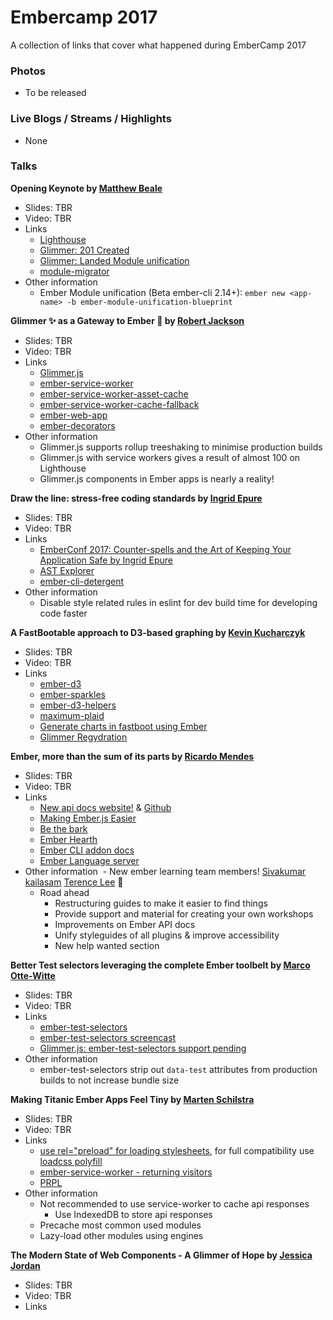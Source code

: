 # Embercamp 2017
A collection of links that cover what happened during EmberCamp 2017

### Photos

* To be released

### Live Blogs / Streams / Highlights

* None

### Talks

**Opening Keynote by [Matthew Beale](https://twitter.com/mixonic)**

- Slides: TBR
- Video: TBR
- Links
  - [Lighthouse](https://chrome.google.com/webstore/detail/lighthouse/blipmdconlkpinefehnmjammfjpmpbjk?hl=en)
  - [Glimmer: 201 Created](https://github.com/201-created/bodega-glimmer)
  - [Glimmer: Landed Module unification](https://github.com/emberjs/rfcs/blob/master/text/0143-module-unification.md)
  - [module-migrator](https://github.com/rwjblue/ember-module-migrator)
- Other information
  - Ember Module unification (Beta ember-cli 2.14+): `ember new <app-name> -b ember-module-unification-blueprint`

**Glimmer ✨ as a Gateway to Ember 🐹 by [Robert Jackson](https://twitter.com/rwjblue)**

- Slides: TBR
- Video: TBR
- Links
  - [Glimmer.js](https://glimmerjs.com/)
  - [ember-service-worker](https://github.com/DockYard/ember-service-worker)
  - [ember-service-worker-asset-cache](https://github.com/DockYard/ember-service-worker-asset-cache)
  - [ember-service-worker-cache-fallback](https://github.com/DockYard/ember-service-worker-cache-fallback)
  - [ember-web-app](https://github.com/san650/ember-web-app)
  - [ember-decorators](https://github.com/rwjblue/ember-decorators)
- Other information
  - Glimmer.js supports rollup treeshaking to minimise production builds
  - Glimmer.js with service workers gives a result of almost 100 on Lighthouse
  - Glimmer.js components in Ember apps is nearly a reality!

**Draw the line: stress-free coding standards by [Ingrid Epure](https://twitter.com/ingridepure)**

- Slides: TBR
- Video: TBR
- Links
  - [EmberConf 2017: Counter-spells and the Art of Keeping Your Application Safe by Ingrid Epure](https://www.youtube.com/watch?v=kPar8n9zaHo)
  - [AST Explorer](http://astexplorer.net/)
  - [ember-cli-detergent](https://www.npmjs.com/package/ember-cli-detergent)
- Other information
  - Disable style related rules in eslint for dev build time for developing code faster

**A FastBootable approach to D3-based graphing by [Kevin Kucharczyk](https://twitter.com/kevinkucharczyk)**

- Slides: TBR
- Video: TBR
- Links
  - [ember-d3](https://github.com/ivanvanderbyl/ember-d3)
  - [ember-sparkles](https://github.com/LocusEnergy/ember-sparkles)
  - [ember-d3-helpers](https://github.com/LocusEnergy/ember-d3-helpers)
  - [maximum-plaid](https://github.com/ivanvanderbyl/maximum-plaid)
  - [Generate charts in fastboot using Ember](https://github.com/ember-fastboot/ember-cli-fastboot/issues/105#issuecomment-187246877)
  - [Glimmer Regydration](https://github.com/glimmerjs/glimmer-vm/pull/549)

**Ember, more than the sum of its parts by [Ricardo Mendes](https://twitter.com/locks)**

- Slides: TBR
- Video: TBR
- Links
  - [New api docs website!](https://emberjs.com/api) & [Github](https://github.com/ember-learn/ember-api-docs)
  - [Making Ember.js Easier](https://emberjs.com/blog/2013/03/21/making-ember-easier.html)
  - [Be the bark](https://madhatted.com/2016/2/10/be-the-bark-ember-js-community)
  - [Ember Hearth](https://ember-hearth.readme.io/)
  - [Ember CLI addon docs](https://github.com/ember-learn/ember-cli-addon-docs)
  - [Ember Language server](https://github.com/emberwatch/ember-language-server)
- Other information
  - New ember learning team members! [Sivakumar kailasam](https://twitter.com/sivakumar_k)  [Terence Lee](https://twitter.com/hone02) 🙏
  - Road ahead
    - Restructuring guides to make it easier to find things
    - Provide support and material for creating your own workshops
    - Improvements on Ember API docs
    - Unify styleguides of all plugins & improve accessibility
    - New help wanted section

**Better Test selectors leveraging the complete Ember toolbelt by [Marco Otte-Witte](https://twitter.com/marcoow)**

- Slides: TBR
- Video: TBR
- Links
  - [ember-test-selectors](https://github.com/simplabs/ember-test-selectors)
  - [ember-test-selectors screencast](https://embermap.com/video/ember-test-selectors)
  - [Glimmer.js: ember-test-selectors support pending](https://github.com/simplabs/ember-test-selectors/issues/129)
- Other information
  - ember-test-selectors strip out `data-test` attributes from production builds to not increase bundle size

**Making Titanic Ember Apps Feel Tiny by [Marten Schilstra](https://twitter.com/Martndemus)**

- Slides: TBR
- Video: TBR
- Links
  - [use rel="preload" for loading stylesheets](http://caniuse.com/#search=preload), for full compatibility use [loadcss polyfill](https://github.com/filamentgroup/loadCSS)
  - [ember-service-worker - returning visitors](https://github.com/DockYard/ember-service-worker)
  - [PRPL](https://developers.google.com/web/fundamentals/performance/prpl-pattern/)
- Other information
  - Not recommended to use service-worker to cache api responses
    - Use IndexedDB to store api responses
  - Precache most common used modules
  - Lazy-load other modules using engines

**The Modern State of Web Components - A Glimmer of Hope by [Jessica Jordan](https://twitter.com/jjordan_dev)**

- Slides: TBR
- Video: TBR
- Links


